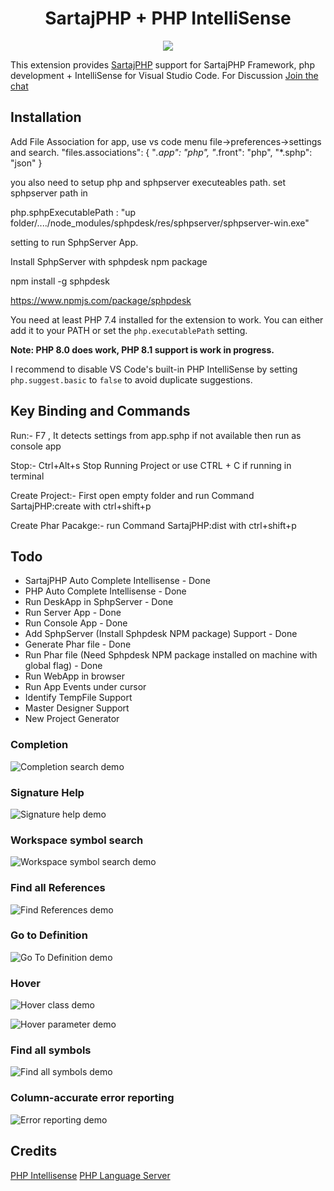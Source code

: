 <h1 align="center">SartajPHP + PHP IntelliSense</h1>
<div align="center">
    <img src="./images/logo.png">
</div>

This extension provides [SartajPHP](https://sartajphp.com/) support for 
SartajPHP Framework, php development + IntelliSense for Visual Studio Code.
For Discussion [Join the chat](https://gitter.im/sartajphp/community)

## Installation

Add File Association for app, use vs code menu file->preferences->settings and search. 
"files.associations": {
        "*.app": "php",
        "*.front": "php",
        "*.sphp": "json"
    }

you also need to setup php and sphpserver executeables path. set sphpserver path in

php.sphpExecutablePath : "up folder/..../node_modules/sphpdesk/res/sphpserver/sphpserver-win.exe" 

setting to run SphpServer App.

Install SphpServer with sphpdesk npm package

npm install -g sphpdesk

<a href="https://www.npmjs.com/package/sphpdesk">https://www.npmjs.com/package/sphpdesk</a>

You need at least PHP 7.4 installed for the extension to work. You can either add it to your PATH or set the `php.executablePath` setting.

**Note: PHP 8.0 does work, PHP 8.1 support is work in progress.**

I recommend to disable VS Code's built-in PHP IntelliSense by setting `php.suggest.basic` to `false` to avoid duplicate suggestions.

## Key Binding and Commands

Run:- F7 , It detects settings from app.sphp if not available then run as console app

Stop:- Ctrl+Alt+s Stop Running Project or use CTRL + C if running in terminal

Create Project:- First open empty folder and run Command SartajPHP:create with ctrl+shift+p 

Create Phar Pacakge:- run Command SartajPHP:dist with ctrl+shift+p

## Todo

- SartajPHP Auto Complete Intellisense - Done
- PHP Auto Complete Intellisense - Done 
- Run DeskApp in SphpServer - Done
- Run Server App - Done
- Run Console App - Done
- Add SphpServer (Install Sphpdesk NPM package) Support - Done
- Generate Phar file - Done
- Run Phar file (Need Sphpdesk NPM package installed on machine with global flag) - Done
- Run WebApp in browser
- Run App Events under cursor
- Identify TempFile Support
- Master Designer Support
- New Project Generator



### Completion

![Completion search demo](images/completion.gif)

### Signature Help

![Signature help demo](images/signatureHelp.gif)

### Workspace symbol search

![Workspace symbol search demo](images/workspaceSymbol.gif)

### Find all References

![Find References demo](images/references.png)

### Go to Definition

![Go To Definition demo](images/definition.gif)

### Hover

![Hover class demo](images/hoverClass.png)

![Hover parameter demo](images/hoverParam.png)

### Find all symbols

![Find all symbols demo](images/documentSymbol.gif)

### Column-accurate error reporting

![Error reporting demo](images/publishDiagnostics.png)


## Credits

[PHP Intellisense](https://github.com/felixfbecker/vscode-php-intellisense)
[PHP Language Server](https://github.com/zobo/php-language-server)
